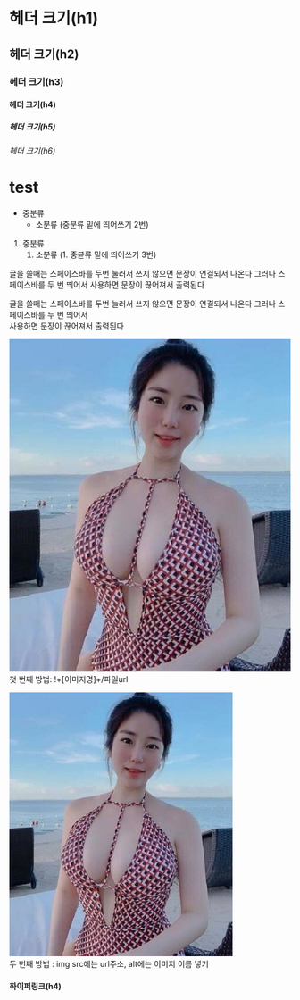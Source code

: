 # 헤더 크기(h1)
## 헤더 크기(h2)
### 헤더 크기(h3)
#### 헤더 크기(h4)
##### 헤더 크기(h5)
###### 헤더 크기(h6)

# test

* 중분류
  * 소분류 (중분류 밑에 띄어쓰기 2번)
 
 1. 중분류
    1. 소분류 (1. 중뷴류 밑에 띄어쓰기 3번)

글을 쓸때는
스페이스바를 두번 눌러서 쓰지 않으면 
문장이 연결되서 나온다 
그러나 스페이스바를 두 번 띄어서
사용하면 문장이 끊어져서 출력된다 

글을 쓸때는
스페이스바를 두번 눌러서 쓰지 않으면 
문장이 연결되서 나온다 
그러나 스페이스바를 두 번 띄어서   
사용하면 문장이 끊어져서 출력된다

![background2](/image/background2.jpg)  
첫 번째 방법: !+[이미지명]+/파일url

<a href="#"><img src="https://github.com/Jample93/test/blob/master/image/background2.jpg" width="400px" alt="background2"></a>  
두 번째 방법 : img src에는 url주소, alt에는 이미지 이름 넣기


#### 하이퍼링크(h4)
